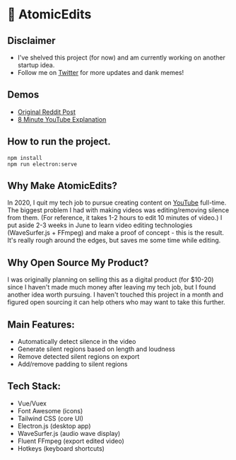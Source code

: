 # 🤖 AtomicEdits

## Disclaimer

- I've shelved this project (for now) and am currently working on another startup idea.
- Follow me on [Twitter](twitter.com/SuboptimalEng) for more updates and dank memes!

## Demos

- [Original Reddit Post](https://www.reddit.com/r/webdev/comments/ohbl6i/i_made_a_desktop_app_that_automatically_detects/)
- [8 Minute YouTube Explanation](https://www.youtube.com/watch?v=8N5SWcf3DYg)

## How to run the project.

```
npm install
npm run electron:serve
```

## Why Make AtomicEdits?

In 2020, I quit my tech job to pursue creating content on [YouTube](youtube.com/SuboptimalEng) full-time.
The biggest problem I had with making videos was editing/removing silence from them.
(For reference, it takes 1-2 hours to edit 10 minutes of video.) I put aside 2-3 weeks in June to learn video
editing technologies (WaveSurfer.js + FFmpeg) and make a proof of concept - this is the result.
It's really rough around the edges, but saves me some time while editing.

## Why Open Source My Product?

I was originally planning on selling this as a digital product (for \$10-20) since I haven't made much money
after leaving my tech job, but I found another idea worth pursuing. I haven't touched this project in a month
and figured open sourcing it can help others who may want to take this further.

## Main Features:

- Automatically detect silence in the video
- Generate silent regions based on length and loudness
- Remove detected silent regions on export
- Add/remove padding to silent regions

## Tech Stack:

- Vue/Vuex
- Font Awesome (icons)
- Tailwind CSS (core UI)
- Electron.js (desktop app)
- WaveSurfer.js (audio wave display)
- Fluent FFmpeg (export edited video)
- Hotkeys (keyboard shortcuts)
